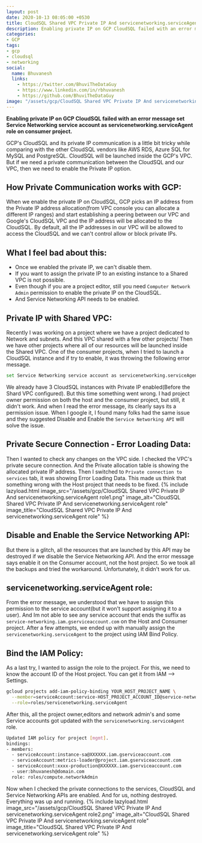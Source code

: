 ```yaml
---
layout: post
date: 2020-10-13 08:05:00 +0530
title: CloudSQL Shared VPC Private IP And servicenetworking.serviceAgent role
description: Enabling private IP on GCP CloudSQL failed with an error message set Service Networking service account as servicenetworking.serviceAgent role on consumer project.
categories:
- GCP
tags:
- gcp
- cloudsql
- networking
social:
  name: Bhuvanesh
  links:
    - https://twitter.com/BhuviTheDataGuy
    - https://www.linkedin.com/in/rbhuvanesh
    - https://github.com/BhuviTheDataGuy
image: "/assets/gcp/CloudSQL Shared VPC Private IP And servicenetworking.serviceAgent role.jpg"
---
```

**Enabling private IP on GCP CloudSQL failed with an error message set Service Networking service account as servicenetworking.serviceAgent role on consumer project.**

GCP's CloudSQL and its private IP communication is a little bit tricky while comparing with the other CloudSQL vendors like AWS RDS, Azure SQL for MySQL and PostgreSQL. CloudSQL will be launched inside the GCP's VPC. But if we need a private communication between the CloudSQL and our VPC, then we need to enable the Private IP option.

## How Private Communication works with GCP:

When we enable the private IP on CloudSQL, GCP picks an IP address from the Private IP address allocation(from VPC console you can allocate a different IP ranges) and start establishing a peering between our VPC and Google's CloudSQL VPC and the IP address will be allocated to the CloudSQL. By default, all the IP addresses in our VPC will be allowed to access the CloudSQL and we can't control allow or block private IPs. 

## What I feel bad about this:

* Once we enabled the private IP, we can't disable them.
* If you want to assign the private IP to an existing instance to a Shared VPC is not possible. 
* Even though if you are a project editor, still you need `Computer Network Admin` permission to enable the private IP on the CloudSQL.
* And Service Networking API needs to be enabled.

## Private IP with Shared VPC:

Recently I was working on a project where we have a project dedicated to  Network and subnets. And this VPC shared with a few other projects/ Then we have other projects where all of our resources will be launched inside the Shared VPC. One of the consumer projects, when I tried to launch a CloudSQL instance and if try to enable, it was throwing the following error message.
```bash
set Service Networking service account as servicenetworking.serviceAgent role on consumer project.
```
We already have 3 CloudSQL instances with Private IP enabled(Before the Shard VPC configured). But this time something went wrong. I had project owner permission on both the host and the consumer project, but still, it didn't work. And when I read the error message, its clearly says its a permission issue. When I google it, I found many folks had the same issue and they suggested Disable and Enable the `Service Networking API` will solve the issue. 

## Private Secure Connection - Error Loading Data:

Then I wanted to check any changes on the VPC side. I checked the VPC's private secure connection. And the Private allocation table is showing the allocated private IP address. Then I switched to `Private connection to services` tab, it was showing Error Loading Data. This made us think that something wrong with the Host project that needs to be fixed. 
{% include lazyload.html image_src="/assets/gcp/CloudSQL Shared VPC Private IP And servicenetworking.serviceAgent role1.png" image_alt="CloudSQL Shared VPC Private IP And servicenetworking.serviceAgent role" image_title="CloudSQL Shared VPC Private IP And servicenetworking.serviceAgent role" %}

## Disable and Enable the Service Networking API:

But there is a glitch, all the resources that are launched by this API may be destroyed if we disable the Service Networking API. And the error message says enable it on the Consumer account, not the host project. So we took all the backups and tried the workaround. Unfortunately, it didn't work for us. 

## servicenetworking.serviceAgent role:

From the error message, we understood that we have to assign this permission to the service account(but it won't support assigning it to a user).  And Im not able to see any service account that ends the suffix as `service-networking.iam.gserviceaccount.com` on the Host and Consumer project. After a few attempts, we ended up with manually assign the `servicenetworking.serviceAgent` to the project using IAM Bind Policy.

## Bind the IAM Policy:

As a last try, I wanted to assign the role to the project. For this, we need to know the account ID of the Host project. You can get it from IAM --> Settings.
```bash
gcloud projects add-iam-policy-binding YOUR_HOST_PROJECT_NAME \
  --member=serviceAccount:service-HOST_PROJECT_ACCOUNT_ID@service-networking.iam.gserviceaccount.com \
  --role=roles/servicenetworking.serviceAgent
```
After this, all the project owner,editors and network admin's and some Service accounts got updated with the `servicenetworking.serviceAgent` role.
```bash
Updated IAM policy for project [mgmt].
bindings:
- members:
  - serviceAccount:instance-sa@XXXXXX.iam.gserviceaccount.com
  - serviceAccount:metrics-loader@project.iam.gserviceaccount.com
  - serviceAccount:xxxx-production@XXXXXX.iam.gserviceaccount.com
  - user:bhuvanesh@domain.com
  role: roles/compute.networkAdmin
```
Now when I checked the private connections to the services, CloudSQL and Service Networking APIs are enabled. And for us, nothing destroyed. Everything was up and running.
{% include lazyload.html image_src="/assets/gcp/CloudSQL Shared VPC Private IP And servicenetworking.serviceAgent role2.png" image_alt="CloudSQL Shared VPC Private IP And servicenetworking.serviceAgent role" image_title="CloudSQL Shared VPC Private IP And servicenetworking.serviceAgent role" %}